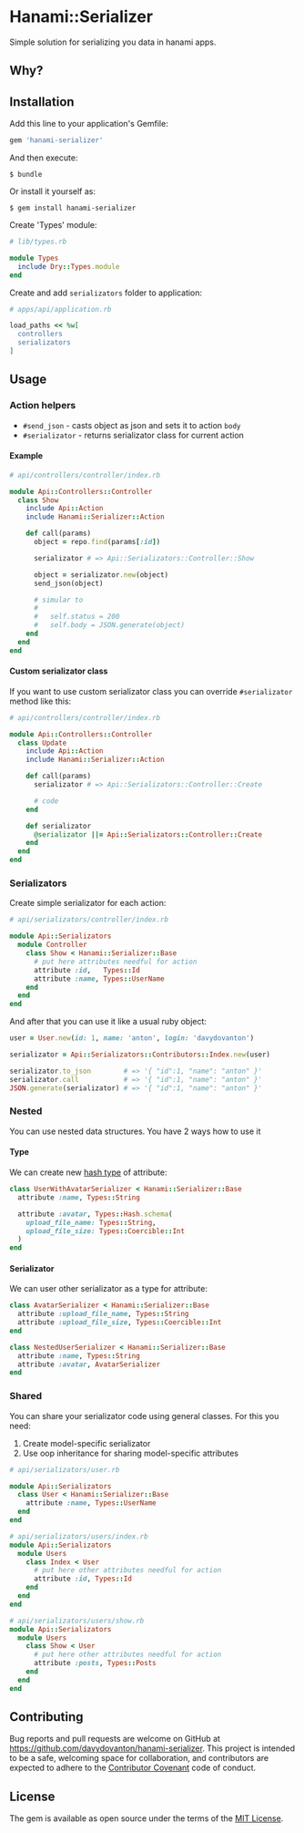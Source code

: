 # Hanami::Serializer

Simple solution for serializing you data in hanami apps.

## Why?

## Installation

Add this line to your application's Gemfile:

```ruby
gem 'hanami-serializer'
```

And then execute:

    $ bundle

Or install it yourself as:

    $ gem install hanami-serializer

Create 'Types' module:

```ruby
# lib/types.rb

module Types
  include Dry::Types.module
end
```

Create and add `serializators` folder to application:

```ruby
# apps/api/application.rb

load_paths << %w[
  controllers
  serializators
]
```

## Usage
### Action helpers
* `#send_json` - casts object as json and sets it to action `body`
* `#serializator` - returns serializator class for current action

#### Example
```ruby
# api/controllers/controller/index.rb

module Api::Controllers::Controller
  class Show
    include Api::Action
    include Hanami::Serializer::Action

    def call(params)
      object = repo.find(params[:id])

      serializator # => Api::Serializators::Controller::Show

      object = serializator.new(object)
      send_json(object)

      # simular to
      #
      #   self.status = 200
      #   self.body = JSON.generate(object)
    end
  end
end
```

#### Custom serializator class
If you want to use custom serializator class you can override `#serializator` method like this:

```ruby
# api/controllers/controller/index.rb

module Api::Controllers::Controller
  class Update
    include Api::Action
    include Hanami::Serializer::Action

    def call(params)
      serializator # => Api::Serializators::Controller::Create

      # code
    end

    def serializator
      @serializator ||= Api::Serializators::Controller::Create
    end
  end
end
```

### Serializators
Create simple serializator for each action:

```ruby
# api/serializators/controller/index.rb

module Api::Serializators
  module Controller
    class Show < Hanami::Serializer::Base
      # put here attributes needful for action
      attribute :id,   Types::Id
      attribute :name, Types::UserName
    end
  end
end
```

And after that you can use it like a usual ruby object:
```ruby
user = User.new(id: 1, name: 'anton', login: 'davydovanton')

serializator = Api::Serializators::Contributors::Index.new(user)

serializator.to_json        # => '{ "id":1, "name": "anton" }'
serializator.call           # => '{ "id":1, "name": "anton" }'
JSON.generate(serializator) # => '{ "id":1, "name": "anton" }'
```

### Nested
You can use nested data structures. You have 2 ways how to use it

#### Type
We can create new [hash type](http://dry-rb.org/gems/dry-types/hash-schemas/) of attribute:

```ruby
class UserWithAvatarSerializer < Hanami::Serializer::Base
  attribute :name, Types::String

  attribute :avatar, Types::Hash.schema(
    upload_file_name: Types::String,
    upload_file_size: Types::Coercible::Int
  )
end
```

#### Serializator
We can user other serializator as a type for attribute:

```ruby
class AvatarSerializer < Hanami::Serializer::Base
  attribute :upload_file_name, Types::String
  attribute :upload_file_size, Types::Coercible::Int
end

class NestedUserSerializer < Hanami::Serializer::Base
  attribute :name, Types::String
  attribute :avatar, AvatarSerializer
end
```

### Shared
You can share your serializator code using general classes. For this you need:

1. Create model-specific serializator
2. Use oop inheritance for sharing model-specific attributes

```ruby
# api/serializators/user.rb

module Api::Serializators
  class User < Hanami::Serializer::Base
    attribute :name, Types::UserName
  end
end
```

```ruby
# api/serializators/users/index.rb
module Api::Serializators
  module Users
    class Index < User
      # put here other attributes needful for action
      attribute :id, Types::Id
    end
  end
end

# api/serializators/users/show.rb
module Api::Serializators
  module Users
    class Show < User
      # put here other attributes needful for action
      attribute :posts, Types::Posts
    end
  end
end
```

## Contributing

Bug reports and pull requests are welcome on GitHub at https://github.com/davydovanton/hanami-serializer. This project is intended to be a safe, welcoming space for collaboration, and contributors are expected to adhere to the [Contributor Covenant](http://contributor-covenant.org) code of conduct.


## License

The gem is available as open source under the terms of the [MIT License](http://opensource.org/licenses/MIT).

